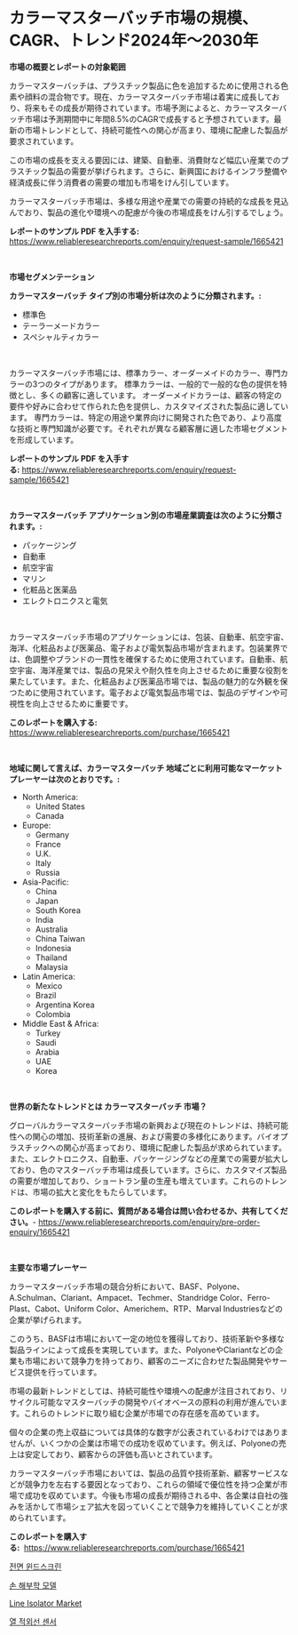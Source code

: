 <p><h1>カラーマスターバッチ市場の規模、CAGR、トレンド2024年〜2030年</h1></p><p><strong>市場の概要とレポートの対象範囲</strong></p>
<p><p>カラーマスターバッチは、プラスチック製品に色を追加するために使用される色素や顔料の混合物です。現在、カラーマスターバッチ市場は着実に成長しており、将来もその成長が期待されています。市場予測によると、カラーマスターバッチ市場は予測期間中に年間8.5%のCAGRで成長すると予想されています。最新の市場トレンドとして、持続可能性への関心が高まり、環境に配慮した製品が要求されています。</p><p>この市場の成長を支える要因には、建築、自動車、消費財など幅広い産業でのプラスチック製品の需要が挙げられます。さらに、新興国におけるインフラ整備や経済成長に伴う消費者の需要の増加も市場をけん引しています。</p><p>カラーマスターバッチ市場は、多様な用途や産業での需要の持続的な成長を見込んでおり、製品の進化や環境への配慮が今後の市場成長をけん引するでしょう。</p></p>
<p><strong>レポートのサンプル PDF を入手する:</strong> <a href="https://www.reliableresearchreports.com/enquiry/request-sample/1665421">https://www.reliableresearchreports.com/enquiry/request-sample/1665421</a></p>
<p>&nbsp;</p>
<p><strong>市場セグメンテーション</strong></p>
<p><strong>カラーマスターバッチ タイプ別の市場分析は次のように分類されます。:</strong></p>
<p><ul><li>標準色</li><li>テーラーメードカラー</li><li>スペシャルティカラー</li></ul></p>
<p>&nbsp;</p>
<p><p>カラーマスターバッチ市場には、標準カラー、オーダーメイドのカラー、専門カラーの3つのタイプがあります。 標準カラーは、一般的で一般的な色の提供を特徴とし、多くの顧客に適しています。 オーダーメイドカラーは、顧客の特定の要件や好みに合わせて作られた色を提供し、カスタマイズされた製品に適しています。 専門カラーは、特定の用途や業界向けに開発された色であり、より高度な技術と専門知識が必要です。それぞれが異なる顧客層に適した市場セグメントを形成しています。</p></p>
<p><strong>レポートのサンプル PDF を入手する:</strong>&nbsp;<a href="https://www.reliableresearchreports.com/enquiry/request-sample/1665421">https://www.reliableresearchreports.com/enquiry/request-sample/1665421</a></p>
<p>&nbsp;</p>
<p><strong> カラーマスターバッチ アプリケーション別の市場産業調査は次のように分類されます。:</strong></p>
<p><ul><li>パッケージング</li><li>自動車</li><li>航空宇宙</li><li>マリン</li><li>化粧品と医薬品</li><li>エレクトロニクスと電気</li></ul></p>
<p>&nbsp;</p>
<p><p>カラーマスターバッチ市場のアプリケーションには、包装、自動車、航空宇宙、海洋、化粧品および医薬品、電子および電気製品市場が含まれます。包装業界では、色調整やブランドの一貫性を確保するために使用されています。自動車、航空宇宙、海洋産業では、製品の見栄えや耐久性を向上させるために重要な役割を果たしています。また、化粧品および医薬品市場では、製品の魅力的な外観を保つために使用されています。電子および電気製品市場では、製品のデザインや可視性を向上させるために重要です。</p></p>
<p><strong>このレポートを購入する:</strong>&nbsp; <a href="https://www.reliableresearchreports.com/purchase/1665421">https://www.reliableresearchreports.com/purchase/1665421</a></p>
<p>&nbsp;</p>
<p><strong>地域に関して言えば、カラーマスターバッチ 地域ごとに利用可能なマーケットプレーヤーは次のとおりです。:</strong></p>
<p><ul>
    <li>
        North America:
        <ul>
            <li>United States</li>
            <li>Canada</li>
        </ul>
    </li>
    <li>
        Europe:
        <ul>
            <li>Germany</li>
            <li>France</li>
            <li>U.K.</li>
            <li>Italy</li>
            <li>Russia</li>
        </ul>
    </li>
    <li>
        Asia-Pacific:
        <ul>
            <li>China</li>
            <li>Japan</li>
            <li>South Korea</li>
            <li>India</li>
            <li>Australia</li>
            <li>China Taiwan</li>
            <li>Indonesia</li>
            <li>Thailand</li>
            <li>Malaysia</li>
        </ul>
    </li>
    <li>
        Latin America:
        <ul>
            <li>Mexico</li>
            <li>Brazil</li>
            <li>Argentina Korea</li>
            <li>Colombia</li>
        </ul>
    </li>
    <li>
        Middle East & Africa:
        <ul>
            <li>Turkey</li>
            <li>Saudi</li>
            <li>Arabia</li>
            <li>UAE</li>
            <li>Korea</li>
        </ul>
    </li>
    </ul></p>
<p>&nbsp;</p>
<p><strong>世界の新たなトレンドとは カラーマスターバッチ 市場？</strong></p>
<p><p>グローバルカラーマスターバッチ市場の新興および現在のトレンドは、持続可能性への関心の増加、技術革新の進展、および需要の多様化にあります。バイオプラスチックへの関心が高まっており、環境に配慮した製品が求められています。また、エレクトロニクス、自動車、パッケージングなどの産業での需要が拡大しており、色のマスターバッチ市場は成長しています。さらに、カスタマイズ製品の需要が増加しており、ショートラン量の生産も増えています。これらのトレンドは、市場の拡大と変化をもたらしています。</p></p>
<p><strong>このレポートを購入する前に、質問がある場合は問い合わせるか、共有してください。</strong>- <a href="https://www.reliableresearchreports.com/enquiry/pre-order-enquiry/1665421">https://www.reliableresearchreports.com/enquiry/pre-order-enquiry/1665421</a></p>
<p>&nbsp;</p>
<p><strong>主要な市場プレーヤー</strong></p>
<p><p>カラーマスターバッチ市場の競合分析において、BASF、Polyone、A.Schulman、Clariant、Ampacet、Techmer、Standridge Color、Ferro-Plast、Cabot、Uniform Color、Americhem、RTP、Marval Industriesなどの企業が挙げられます。</p><p>このうち、BASFは市場において一定の地位を獲得しており、技術革新や多様な製品ラインによって成長を実現しています。また、PolyoneやClariantなどの企業も市場において競争力を持っており、顧客のニーズに合わせた製品開発やサービス提供を行っています。</p><p>市場の最新トレンドとしては、持続可能性や環境への配慮が注目されており、リサイクル可能なマスターバッチの開発やバイオベースの原料の利用が進んでいます。これらのトレンドに取り組む企業が市場での存在感を高めています。</p><p>個々の企業の売上収益については具体的な数字が公表されているわけではありませんが、いくつかの企業は市場での成功を収めています。例えば、Polyoneの売上は安定しており、顧客からの評価も高いとされています。</p><p>カラーマスターバッチ市場においては、製品の品質や技術革新、顧客サービスなどが競争力を左右する要因となっており、これらの領域で優位性を持つ企業が市場で成功を収めています。今後も市場の成長が期待される中、各企業は自社の強みを活かして市場シェア拡大を図っていくことで競争力を維持していくことが求められています。</p></p>
<p><strong>このレポートを購入する:</strong>&nbsp;&nbsp;<a href="https://www.reliableresearchreports.com/purchase/1665421">https://www.reliableresearchreports.com/purchase/1665421</a></p>
<p><p><a href="https://github.com/lzuwsfreyoq70/Market-Research-Report-List-1/blob/main/408839213789.md">전면 윈드스크린</a></p><p><a href="https://medium.com/@bubblebutt879567/%ED%95%B4%EB%B6%80%ED%95%99%EC%A0%81-%EB%AA%A8%EB%8D%B8-%EC%8B%9C%EC%9E%A5%EC%9D%98-%ED%95%B4%EB%8F%85-%EC%86%90-%EC%8B%9C%EC%9E%A5-%EC%A0%90%EC%9C%A0%EC%9C%A8-%ED%8A%B8%EB%A0%8C%EB%93%9C-%EB%B0%8F-%EC%84%B1%EC%9E%A5-%ED%8C%A8%ED%84%B4-4f97ca8bdc08">손 해부학 모델</a></p><p><a href="https://github.com/santosh758595/Market-Research-Report-List-4/blob/main/line-isolator-market.md">Line Isolator Market</a></p><p><a href="https://medium.com/@porterhntz2023/%EC%97%B4%EC%A0%81-%EC%A0%81%EC%99%B8%EC%84%A0-%EC%84%BC%EC%84%9C-%EC%8B%9C%EC%9E%A5-%EB%B3%B4%EA%B3%A0%EC%84%9C%EB%8A%94-%EC%9D%B4-%EC%8B%9C%EC%9E%A5%EC%9D%98-%EC%B5%9C%EC%8B%A0-%ED%8A%B8%EB%A0%8C%EB%93%9C%EC%99%80-%EC%84%B1%EC%9E%A5-%EA%B8%B0%ED%9A%8C%EB%A5%BC-%EB%B0%9D%ED%98%80%EC%A4%8D%EB%8B%88%EB%8B%A4-4f1792b7ca1e">열 적외선 센서</a></p></p>